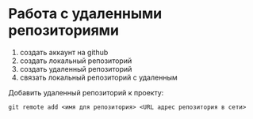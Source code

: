 # Работа с удаленными репозиториями

1. создать аккаунт на github
2. создать локальный репозиторий 
3. создать удаленный репозиторий
4. связать локальный репозиторий с удаленным

Добавить удаленный репозиторий к проекту:
```
git remote add <имя для репозитория> <URL адрес репозитория в сети>
```

